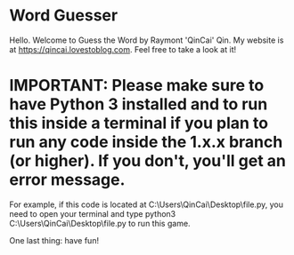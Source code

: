 # Word Guesser

Hello. Welcome to Guess the Word by Raymont 'QinCai' Qin. My website is at https://qincai.lovestoblog.com. Feel free to take a look at it!

# IMPORTANT: Please make sure to have Python 3 installed and to run this inside a terminal if you plan to run any code inside the 1.x.x branch (or higher). If you don't, you'll get an error message. 

For example, if this code is located at C:\Users\QinCai\Desktop\file.py, you need to open your terminal and type python3 C:\Users\QinCai\Desktop\file.py to run this game. 

One last thing: have fun! 
